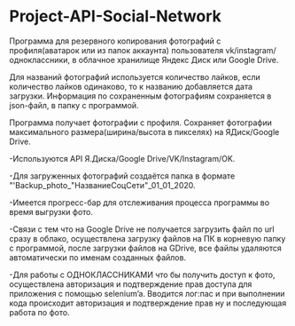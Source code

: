 # Project-API-Social-Network

Программа для резервного копирования фотографий с профиля(аватарок или из папок аккаунта) пользователя vk/instagram/одноклассники, в облачное хранилище Яндекс Диск или Google Drive.

Для названий фотографий используется количество лайков, если количество лайков одинаково, то к названию добавляется дата загрузки.
Информация по сохраненным фотографиям сохраняется в json-файл, в папку с программой.

Программа получает фотографии с профиля. Сохраняет фотографии максимального размера(ширина/высота в пикселях) на ЯДиск/Google Drive.


-Используются API Я.Диска/Google Drive/VK/Instagram/OK.

-Для загруженных фотографий создаётся папка в формате "'Backup_photo_"НазваниеСоцСети"_01_01_2020.

-Имеется прогресс-бар для отслеживания процесса программы во время выгрузки фото.

-Связи с тем что на Google Drive не получается загрузить файл по url сразу в облако, осуществлена загрузку файлов на ПК в корневую папку с программой, после загрузки файлов на GDrive, 
все файлы удаляются автоматически по именам созданных файлов.

-Для работы с ОДНОКЛАССНИКАМИ что бы получить доступ к фото, осуществлена авторизация и подтверждение прав доступа для приложения с помощью selenium’a. 
Вводится лог:пас и при выполнении кода происходит авторизация и подтверждение прав ну и последующая работа по фото.
